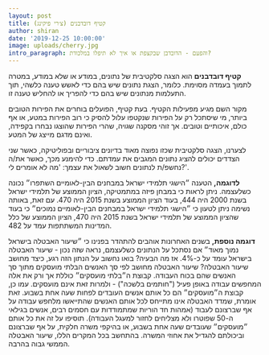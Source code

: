 ```yaml
---
layout: post
title: קטיף דובדבנים (צ׳רי פיקינג)
author: shiran
date: '2019-12-25 10:00:00'
image: uploads/cherry.jpg
intro_paragraph: והפעם - הדובדבן שבקצפת או איך לא תיפלו במלכודת?
---
```

	
**קטיף דובדבנים** הוא הצגה סלקטיבית של נתונים, במודע או שלא במודע, במטרה לתמוך בעמדה מסוימת. כלומר, הצגת נתונים שיש בהם כדי לאשש טענה כלשהי, תוך התעלמות מנתונים שיש בהם כדי להפריך או להחליש טענה זו.

מקור השם מגיע מפעילות הקטיף. 
בעת קטיף, הפועלים בוחרים את הפירות הטובים ביותר, מי שיסתכל רק על הפירות שנקטפו עלול להסיק כי רוב הפירות במטע, או אף כולם, איכותיים וטובים. אך זוהי מסקנה שגויה, שהרי הפירות שהוצגו נבחרו בקפידה, ואינם מדגם מייצג של המטע.

לצערנו, הצגה סלקטיבית שכזו נפוצה מאוד בדיונים ציבוריים ובפוליטיקה, כאשר שני הצדדים יכולים להציג נתונים המגבים את עמדתם. כדי להימנע מכך, כאשר את/ה נחשפ/ת לנתונים חשוב לשאול את עצמך: 'מה לא אומרים לי?'.

**לדוגמה,**
הטענה ״הישגי תלמידי ישראל במבחנים הבין-לאומיים השתפרו״ נכונה כשלעצמה. ניתן לראות כי במבחן פיזה במתמטיקה, הציון הממוצע של תלמידי ישראל בשנת 2000 היה 444, בעוד הציון הממוצע בשנת 2015 היה 470. עם זאת, באותה נשימה ניתן לטעון כי ״הישגי תלמידי ישראל במבחנים הבין-לאומיים נמוכים״ כי בעוד שהציון הממוצע של תלמידי ישראל בשנת 2015 היה 470, הציון הממוצע של כלל המדינות המשתתפות עמד על 482.

**דוגמה נוספת,**
בשנים האחרונות אוהבים להתהדר בפנינו כי ״שיעור האבטלה בישראל נמוך מאוד״ 
אם נסתכל על הנתונים כשלעצמם, נראה שזה נכון - שיעור האבטלה בישראל עומד על כ-4%.
אז מה הבעיה?
בואו נחשוב על הנתון הזה רגע, כיצד מחושב שיעור האבטלה?
שיעור האבטלה מחושב לפי סך האנשים הבלתי מועסקים מתוך סך האנשים שהם בכוח העבודה. קבוצת ה״בלתי מועסקים״ כוללת אך ורק את אלה המחפשים עבודה באופן פעיל ("חותמים בלשכה") - ולמרות זאת אינם מועסקים.
עמו כן, קבוצת ה״מועסקים״ הם כל אותם אנשים העובדים לפחות שעה אחת בשבוע. 
זאת אומרת, שמדד האבטלה אינו מתייחס לכל אותם האנשים שהתייאשו מלחפש עבודה על אף שברצונם לעבוד (אמהות חד הוריות שמתמודדות עם חסמים רבים, אנשים בגילאי ה-50 שפוטרו ולא מצליחים לחזור למעגל העבודה).
תוסיפו על זה את כל אותם ״מועסקים״ שעובדים שעה אחת בשבוע, או בהיקפי משרה חלקית, על אף שברצונם וביכולתם להגדיל את אחוזי המשרה.
בהתחשב בכל המקרים הללו, שיעור האבטלה הממשי גבוה בהרבה.
